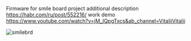 Firmware for smile board project
additional description https://habr.com/ru/post/552216/
work demo https://www.youtube.com/watch?v=jM_IQpgTxcs&ab_channel=VitaliiVitalii

![smilebrd](https://user-images.githubusercontent.com/45851586/117970188-0b57b980-b331-11eb-8871-ffc0510ad9b7.jpg)
